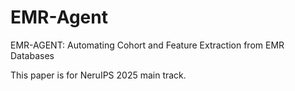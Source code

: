 # EMR-Agent
EMR-AGENT: Automating Cohort and Feature Extraction from EMR Databases

This paper is for NeruIPS 2025 main track.
